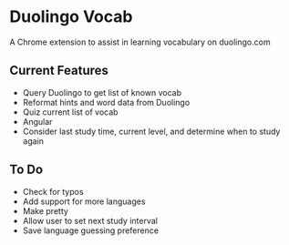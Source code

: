 Duolingo Vocab
=============

A Chrome extension to assist in learning vocabulary on duolingo.com

## Current Features
+ Query Duolingo to get list of known vocab
+ Reformat hints and word data from Duolingo
+ Quiz current list of vocab
+ Angular
+ Consider last study time, current level, and determine when to study again

## To Do ##
+ Check for typos
+ Add support for more languages
+ Make pretty
+ Allow user to set next study interval
+ Save language guessing preference